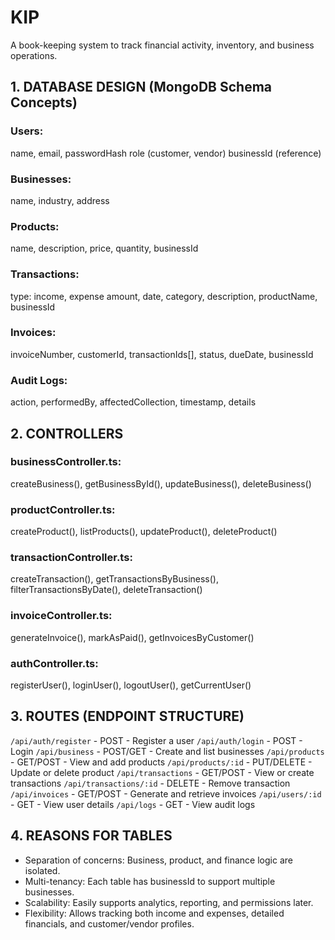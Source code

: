 # KIP

A book-keeping system to track financial activity, inventory, and business operations. 

## 1. DATABASE DESIGN (MongoDB Schema Concepts) 

### Users: 
name, email, passwordHash 
role (customer, vendor) 
businessId (reference) 

### Businesses: 
name, 
industry, 
address 

### Products: 
name, 
description, 
price, 
quantity, 
businessId 

### Transactions: 
type: income, expense 
amount, 
date, 
category, 
description, 
productName, 
businessId 

### Invoices: 
invoiceNumber,
customerId, 
transactionIds[], 
status, 
dueDate, 
businessId 
### Audit Logs: 
action, 
performedBy,
affectedCollection, 
timestamp, 
details 

## 2. CONTROLLERS 

### businessController.ts:
createBusiness(), 
getBusinessById(), 
updateBusiness(), 
deleteBusiness() 

### productController.ts: 
createProduct(), 
listProducts(), 
updateProduct(), 
deleteProduct() 

### transactionController.ts: 
createTransaction(),
getTransactionsByBusiness(), 
filterTransactionsByDate(),
deleteTransaction() 

### invoiceController.ts: 
generateInvoice(), 
markAsPaid(), 
getInvoicesByCustomer() 

### authController.ts: 
registerUser(), 
loginUser(), 
logoutUser(), 
getCurrentUser() 

## 3. ROUTES (ENDPOINT STRUCTURE) 
`/api/auth/register` - POST - Register a user 
`/api/auth/login` - POST - Login 
`/api/business` - POST/GET - Create and list businesses 
`/api/products` - GET/POST - View and add products 
`/api/products/:id` - PUT/DELETE - Update or delete product 
`/api/transactions` - GET/POST - View or create transactions 
`/api/transactions/:id` - DELETE - Remove transaction 
`/api/invoices` - GET/POST - Generate and retrieve invoices 
`/api/users/:id` - GET - View user details 
`/api/logs` - GET - View audit logs 

## 4. REASONS FOR TABLES 
- Separation of concerns: Business, product, and finance logic are isolated. 
- Multi-tenancy: Each table has businessId to support multiple businesses.
- Scalability: Easily supports analytics, reporting, and permissions later. 
- Flexibility: Allows tracking both income and expenses, detailed financials, and customer/vendor profiles.
